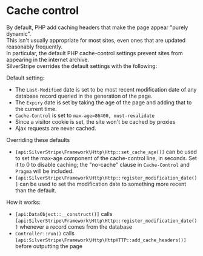 # Cache control

By default, PHP add caching headers that make the page appear "purely dynamic".  
This isn't usually appropriate for most sites, even ones that are updated reasonably frequently.  
In particular, the default PHP cache-control settings prevent sites from appearing in the internet archive.  
SilverStripe overrides the default settings with the following:

Default setting:

  * The `Last-Modified` date is set to be most recent modification date of any database record queried in the generation of the page.
  * The `Expiry` date is set by taking the age of the page and adding that to the current time.
  * `Cache-Control` is set to `max-age=86400, must-revalidate`
  * Since a visitor cookie is set, the site won't be cached by proxies
  * Ajax requests are never cached.

Overriding these defaults

*   `[api:SilverStripe\Framework\Http\Http::set_cache_age()]` can be used to set
    the max-age component of the cache-control line, in seconds. Set it to 0 to
    disable caching; the "no-cache" clause in `Cache-Control` and `Pragma` will
    be included.
*   `[api:SilverStripe\Framework\Http\Http::register_modification_date()]` can
    be used to set the modification date to something more recent than the
    default.

How it works:

  * `[api:DataObject::__construct()]` calls `[api:SilverStripe\Framework\Http\Http::register_modification_date()]` whenever a record comes from the database
  * `Controller::run()` calls `[api:SilverStripe\Framework\Http\HttpHTTP::add_cache_headers()]` before outputting the page